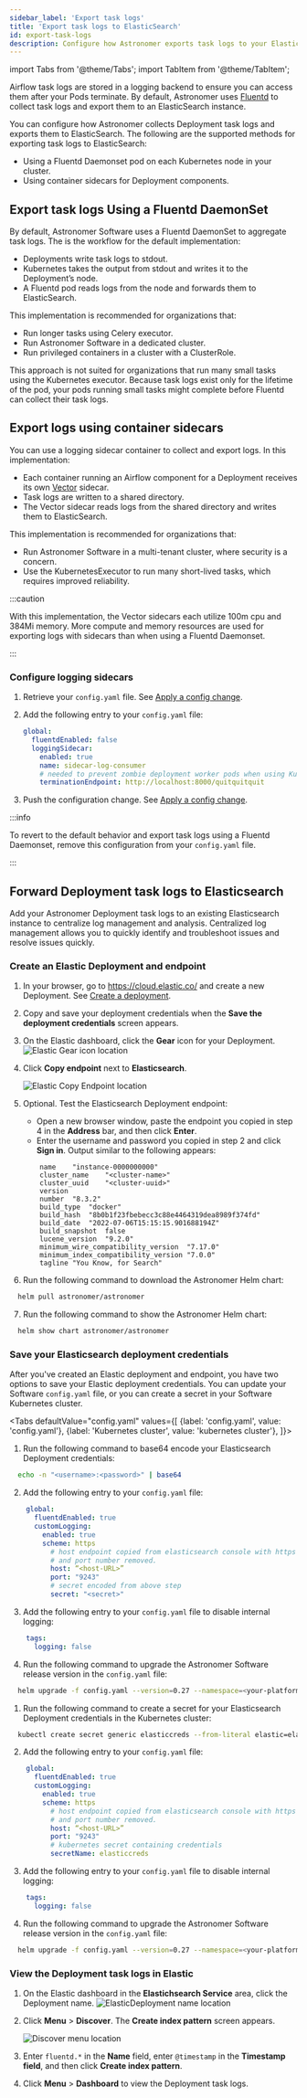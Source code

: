 ```yaml
---
sidebar_label: 'Export task logs'
title: 'Export task logs to ElasticSearch'
id: export-task-logs
description: Configure how Astronomer exports task logs to your ElasticSearch instance.
---
```


import Tabs from '@theme/Tabs';
import TabItem from '@theme/TabItem';

Airflow task logs are stored in a logging backend to ensure you can access them after your Pods terminate. By default, Astronomer uses [Fluentd](https://www.fluentd.org/) to collect task logs and export them to an ElasticSearch instance.

You can configure how Astronomer collects Deployment task logs and exports them to ElasticSearch. The following are the supported methods for exporting task logs to ElasticSearch:

- Using a Fluentd Daemonset pod on each Kubernetes node in your cluster.
- Using container sidecars for Deployment components.

## Export task logs Using a Fluentd DaemonSet

By default, Astronomer Software uses a Fluentd DaemonSet to aggregate task logs. The is the workflow for the default implementation:

- Deployments write task logs to stdout.
- Kubernetes takes the output from stdout and writes it to the Deployment’s node.
- A Fluentd pod reads logs from the node and forwards them to ElasticSearch.

This implementation is recommended for organizations that:

- Run longer tasks using Celery executor.
- Run Astronomer Software in a dedicated cluster.
- Run privileged containers in a cluster with a ClusterRole.

This approach is not suited for organizations that run many small tasks using the Kubernetes executor. Because task logs exist only for the lifetime of the pod, your pods running small tasks might complete before Fluentd can collect their task logs.

## Export logs using container sidecars

You can use a logging sidecar container to collect and export logs. In this implementation:

- Each container running an Airflow component for a Deployment receives its own [Vector](https://vector.dev/) sidecar.
- Task logs are written to a shared directory.
- The Vector sidecar reads logs from the shared directory and writes them to ElasticSearch.

This implementation is recommended for organizations that:

- Run Astronomer Software in a multi-tenant cluster, where security is a concern.
- Use the KubernetesExecutor to run many short-lived tasks, which requires improved reliability.

:::caution

With this implementation, the Vector sidecars each utilize 100m cpu and 384Mi memory. More compute and memory resources are used for exporting logs with sidecars than when using a Fluentd Daemonset.

:::

### Configure logging sidecars

1. Retrieve your `config.yaml` file. See [Apply a config change](apply-platform-config.md).
2. Add the following entry to your `config.yaml` file:

    ```yaml
    global:
      fluentdEnabled: false
      loggingSidecar:
        enabled: true
        name: sidecar-log-consumer
        # needed to prevent zombie deployment worker pods when using KubernetesExecutor
        terminationEndpoint: http://localhost:8000/quitquitquit
    ```
3. Push the configuration change. See [Apply a config change](apply-platform-config.md).


:::info

To revert to the default behavior and export task logs using a Fluentd Daemonset, remove this configuration from your `config.yaml` file.

:::

## Forward Deployment task logs to Elasticsearch

Add your Astronomer Deployment task logs to an existing Elasticsearch instance to centralize log management and analysis. Centralized log management allows you to quickly identify and troubleshoot issues and resolve issues quickly.

### Create an Elastic Deployment and endpoint

1. In your browser, go to https://cloud.elastic.co/ and create a new Deployment. See [Create a deployment](https://www.elastic.co/guide/en/cloud/current/ec-create-deployment.html#ec-create-deployment).
2. Copy and save your deployment credentials when the **Save the deployment credentials** screen appears.
3. On the Elastic dashboard, click the **Gear** icon for your Deployment.
  ![Elastic Gear icon location](/img/docs/elasticsearch-gear-icon.png)
4. Click **Copy endpoint** next to **Elasticsearch**.

    ![Elastic Copy Endpoint location](/img/docs/elasticsearch-copy-endpoint.png)

5. Optional. Test the Elasticsearch Deployment endpoint:
    - Open a new browser window, paste the endpoint you copied in step 4 in the **Address** bar, and then click **Enter**.
    - Enter the username and password you copied in step 2 and click **Sign in**. Output similar to the following appears:
    ```text
        name	"instance-0000000000"
        cluster_name	"<cluster-name>"
        cluster_uuid	"<cluster-uuid>"
        version	
        number	"8.3.2"
        build_type	"docker"
        build_hash	"8b0b1f23fbebecc3c88e4464319dea8989f374fd"
        build_date	"2022-07-06T15:15:15.901688194Z"
        build_snapshot	false
        lucene_version	"9.2.0"
        minimum_wire_compatibility_version	"7.17.0"
        minimum_index_compatibility_version	"7.0.0"
        tagline	"You Know, for Search"
    ```
6. Run the following command to download the Astronomer Helm chart: 

  ```bash
    helm pull astronomer/astronomer
  ```
7. Run the following command to show the Astronomer Helm chart:

  ```bash
    helm show chart astronomer/astronomer
  ``` 

### Save your Elasticsearch deployment credentials

After you've created an Elastic deployment and endpoint, you have two options to save your Elastic deployment credentials. You can update your Software `config.yaml` file, or you can create a secret in your Software Kubernetes cluster.

<Tabs
    defaultValue="config.yaml"
    values={[
        {label: 'config.yaml', value: 'config.yaml'},
        {label: 'Kubernetes cluster', value: 'kubernetes cluster'},
    ]}>
<TabItem value="config.yaml">

1. Run the following command to base64 encode your Elasticsearch Deployment credentials:

  ```bash
    echo -n "<username>:<password>" | base64
  ```
2. Add the following entry to your `config.yaml` file:

  ```yaml
      global:
        fluentdEnabled: true
        customLogging:
          enabled: true
          scheme: https
            # host endpoint copied from elasticsearch console with https
            # and port number removed.
            host: “<host-URL>”
            port: "9243"
            # secret encoded from above step
            secret: "<secret>"
  ```
3. Add the following entry to your `config.yaml` file to disable internal logging:

  ```yaml
      tags:
        logging: false
  ```
4. Run the following command to upgrade the Astronomer Software release version in the `config.yaml` file:

  ```bash
    helm upgrade -f config.yaml --version=0.27 --namespace=<your-platform-namespace> <your-platform-release-name> astronomer/astronomer
 
  ```

</TabItem>
<TabItem value="kubernetes cluster">

1. Run the following command to create a secret for your Elasticsearch Deployment credentials in the Kubernetes cluster:

  ```bash
    kubectl create secret generic elasticcreds --from-literal elastic=elastic:samplepassword --namespace=<your-platform-namespace>
  ```
2. Add the following entry to your `config.yaml` file:

  ```yaml
      global:
        fluentdEnabled: true
        customLogging:
          enabled: true
          scheme: https
            # host endpoint copied from elasticsearch console with https
            # and port number removed.
            host: “<host-URL>”
            port: "9243"
            # kubernetes secret containing credentials
            secretName: elasticcreds
  ```
3. Add the following entry to your `config.yaml` file to disable internal logging:

  ```yaml
      tags:
        logging: false
  ```
4. Run the following command to upgrade the Astronomer Software release version in the `config.yaml` file:

  ```bash
    helm upgrade -f config.yaml --version=0.27 --namespace=<your-platform-namespace> <your-platform-release-name> astronomer/astronomer
 
  ```
  
</TabItem>
</Tabs>

### View the Deployment task logs in Elastic

1. On the Elastic dashboard in the **Elastichsearch Service** area, click the Deployment name.
  ![ElasticDeployment name location](/img/docs/elasticsearch-deployment-name.png)
2. Click **Menu** > **Discover**. The **Create index pattern** screen appears.

    ![Discover menu location](/img/docs/elasticsearch-discover.png)

3. Enter `fluentd.*` in the **Name** field, enter `@timestamp` in the **Timestamp field**, and then click **Create index pattern**.
4. Click **Menu** > **Dashboard** to view the Deployment task logs.